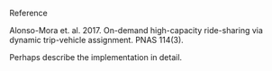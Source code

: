 Reference

Alonso-Mora et. al. 2017. On-demand high-capacity ride-sharing via dynamic
trip-vehicle assignment. PNAS 114(3).

Perhaps describe the implementation in detail.

